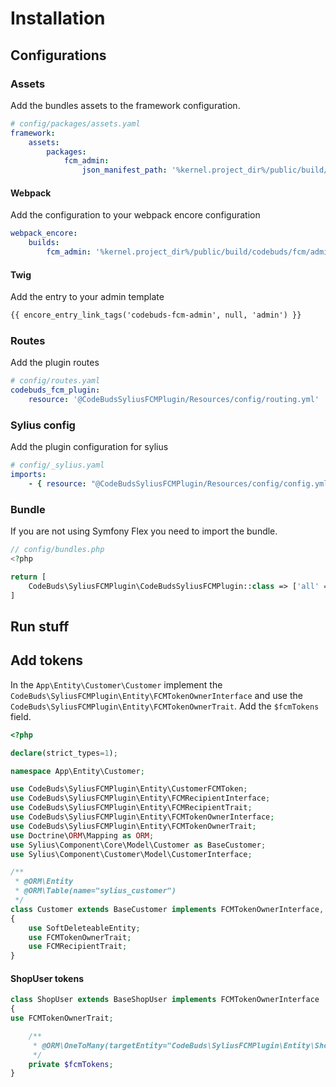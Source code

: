 # Installation

## Configurations

### Assets

Add the bundles assets to the framework configuration.

```yaml
# config/packages/assets.yaml
framework:
    assets:
        packages:
            fcm_admin:
                json_manifest_path: '%kernel.project_dir%/public/build/codebuds/fcm/admin/manifest.json'

```

#### Webpack

Add the configuration to your webpack encore configuration

```yaml
webpack_encore:
    builds:
        fcm_admin: '%kernel.project_dir%/public/build/codebuds/fcm/admin'
```

#### Twig

Add the entry to your admin template

```html
{{ encore_entry_link_tags('codebuds-fcm-admin', null, 'admin') }}
```

### Routes

Add the plugin routes

```yaml
# config/routes.yaml
codebuds_fcm_plugin:
    resource: '@CodeBudsSyliusFCMPlugin/Resources/config/routing.yml'
```

### Sylius config

Add the plugin configuration for sylius

```yaml
# config/_sylius.yaml
imports:
    - { resource: "@CodeBudsSyliusFCMPlugin/Resources/config/config.yml" }
```

### Bundle

If you are not using Symfony Flex you need to import the bundle.

```php
// config/bundles.php
<?php

return [
    CodeBuds\SyliusFCMPlugin\CodeBudsSyliusFCMPlugin::class => ['all' => true],
]
```

## Run stuff

## Add tokens

In the `App\Entity\Customer\Customer` implement the `CodeBuds\SyliusFCMPlugin\Entity\FCMTokenOwnerInterface` and use
the `CodeBuds\SyliusFCMPlugin\Entity\FCMTokenOwnerTrait`. Add the `$fcmTokens` field.

```php
<?php

declare(strict_types=1);

namespace App\Entity\Customer;

use CodeBuds\SyliusFCMPlugin\Entity\CustomerFCMToken;
use CodeBuds\SyliusFCMPlugin\Entity\FCMRecipientInterface;
use CodeBuds\SyliusFCMPlugin\Entity\FCMRecipientTrait;
use CodeBuds\SyliusFCMPlugin\Entity\FCMTokenOwnerInterface;
use CodeBuds\SyliusFCMPlugin\Entity\FCMTokenOwnerTrait;
use Doctrine\ORM\Mapping as ORM;
use Sylius\Component\Core\Model\Customer as BaseCustomer;
use Sylius\Component\Customer\Model\CustomerInterface;

/**
 * @ORM\Entity
 * @ORM\Table(name="sylius_customer")
 */
class Customer extends BaseCustomer implements FCMTokenOwnerInterface, FCMRecipientInterface
{
    use SoftDeleteableEntity;
    use FCMTokenOwnerTrait;
    use FCMRecipientTrait;
}
```

#### ShopUser tokens
```php
class ShopUser extends BaseShopUser implements FCMTokenOwnerInterface
{
use FCMTokenOwnerTrait;

    /**
     * @ORM\OneToMany(targetEntity="CodeBuds\SyliusFCMPlugin\Entity\ShopUserFCMToken", mappedBy="owner")
     */
    private $fcmTokens;
}
```
